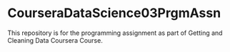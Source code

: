# CourseraDataScience03PrgmAssn
This repository is for the programming assignment as part of Getting and Cleaning Data Coursera Course.
